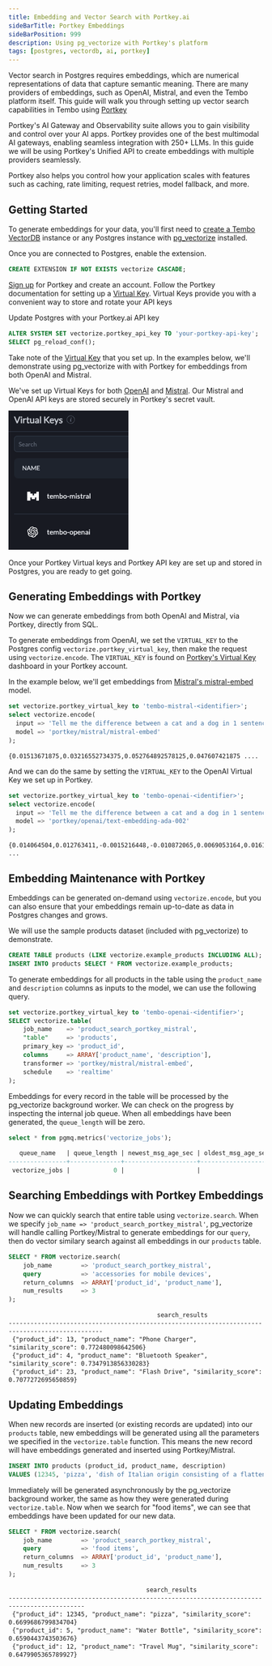 ```yaml
---
title: Embedding and Vector Search with Portkey.ai
sideBarTitle: Portkey Embeddings
sideBarPosition: 999
description: Using pg_vectorize with Portkey's platform
tags: [postgres, vectordb, ai, portkey]
---
```



Vector search in Postgres requires embeddings, which are numerical representations of data that capture semantic meaning. There are many providers of embeddings, such as OpenAI, Mistral, and even the Tembo platform itself. This guide will walk you through setting up vector search capabilities in Tembo using [Portkey](https://portkey.ai)

Portkey's AI Gateway and Observability suite allows you to gain visibility and control over your AI apps. Portkey provides one of the best multimodal AI gateways, enabling seamless integration with 250+ LLMs. In this guide we will be using Portkey's Unified API to create embeddings with multiple providers seamlessly. 

Portkey also helps you control how your application scales with features such as caching, rate limiting, request retries, model fallback, and more.


## Getting Started

To generate embeddings for your data, you'll first need to [create a Tembo VectorDB](https://tembo.io/docs/product/cloud/configuration-and-management/create-instance) instance or any Postgres instance with [pg_vectorize](https://github.com/tembo-io/pg_vectorize?tab=readme-ov-file#installation) installed.

Once you are connected to Postgres, enable the extension.

```sql
CREATE EXTENSION IF NOT EXISTS vectorize CASCADE;
```

[Sign up](https://portkey.ai) for Portkey and create an account. Follow the Portkey documentation for setting up a [Virtual Key](https://docs.portkey.ai/docs/product/ai-gateway-streamline-llm-integrations/virtual-keys). Virtual Keys provide you with a convenient way to store and rotate your API keys

Update Postgres with your Portkey.ai API key

```sql
ALTER SYSTEM SET vectorize.portkey_api_key TO 'your-portkey-api-key';
SELECT pg_reload_conf();
```

Take note of the [Virtual Key](https://docs.portkey.ai/docs/product/ai-gateway-streamline-llm-integrations/virtual-keys) that you set up. In the examples below, we'll demonstrate using pg_vectorize with with Portkey for embeddings from both OpenAI and Mistral.

We've set up Virtual Keys for both [OpenAI](https://help.openai.com/en/articles/4936850-where-do-i-find-my-openai-api-key) and [Mistral](https://console.mistral.ai/api-keys/). Our Mistral and OpenAI API keys are stored securely in Portkey's secret vault.

![alt text](portkey_virtual_keys.png)

Once your Portkey Virtual keys and Portkey API key are set up and stored in Postgres, you are ready to get going.

## Generating Embeddings with Portkey

Now we can generate embeddings from both OpenAI and Mistral, via Portkey, directly from SQL.

To generate embeddings from OpenAI, we set the `VIRTUAL_KEY` to the Postgres config `vectorize.portkey_virtual_key`, then make the request using `vectorize.encode`.
 The `VIRTUAL_KEY` is found on [Portkey's Virtual Key](https://app.portkey.ai/virtual-keys) dashboard in your Portkey account.

In the example below, we'll get embeddings from [Mistral's mistral-embed](https://docs.mistral.ai/capabilities/embeddings/) model.

```sql
set vectorize.portkey_virtual_key to 'tembo-mistral-<identifier>';
select vectorize.encode(
  input => 'Tell me the difference between a cat and a dog in 1 sentence',
  model => 'portkey/mistral/mistral-embed'
);
```

```text
{0.01513671875,0.03216552734375,0.052764892578125,0.047607421875 ....
```

And we can do the same by setting the `VIRTUAL_KEY` to the OpenAI Virtual Key we set up in Portkey.

```sql
set vectorize.portkey_virtual_key to 'tembo-openai-<identifier>';
select vectorize.encode(
  input => 'Tell me the difference between a cat and a dog in 1 sentence',
  model => 'portkey/openai/text-embedding-ada-002'
);
```

```text
{0.014064504,0.012763411,-0.0015216448,-0.010872065,0.0069053164,0.016108174 ...
```

## Embedding Maintenance with Portkey

Embeddings can be generated on-demand using `vectorize.encode`, but you can also ensure that your embeddings remain up-to-date as data in Postgres changes and grows.

We will use the sample products dataset (included with pg_vectorize) to demonstrate.

```sql
CREATE TABLE products (LIKE vectorize.example_products INCLUDING ALL);
INSERT INTO products SELECT * FROM vectorize.example_products;
```

To generate embeddings for all products in the table using the `product_name` and `description` columns as inputs to the model, we can use the following query.

```sql
set vectorize.portkey_virtual_key to 'tembo-openai-<identifier>';
SELECT vectorize.table(
    job_name    => 'product_search_portkey_mistral',
    "table"     => 'products',
    primary_key => 'product_id',
    columns     => ARRAY['product_name', 'description'],
    transformer => 'portkey/mistral/mistral-embed',
    schedule    => 'realtime'
);
```

Embeddings for every record in the table will be processed by the pg_vectorize background worker.
 We can check on the progress by inspecting the internal job queue. When all embeddings have been generated, the `queue_length` will be zero.

```sql
select * from pgmq.metrics('vectorize_jobs');
```

```sql
   queue_name   | queue_length | newest_msg_age_sec | oldest_msg_age_sec | total_messages |          scrape_time          
----------------+--------------+--------------------+--------------------+----------------+-------------------------------
 vectorize_jobs |            0 |                    |                    |             45 | 2024-08-26 12:58:08.579055-05
```

## Searching Embeddings with Portkey Embeddings

Now we can quickly search that entire table using `vectorize.search`.
 When we specify `job_name => 'product_search_portkey_mistral'`,
 pg_vectorize will handle calling Portkey/Mistral to generate embeddings for our `query`,
 then do vector similary search against all embeddings in our `products` table.

```sql
SELECT * FROM vectorize.search(
    job_name        => 'product_search_portkey_mistral',
    query           => 'accessories for mobile devices',
    return_columns  => ARRAY['product_id', 'product_name'],
    num_results     => 3
);
```

```text
                                         search_results                                         
------------------------------------------------------------------------------------------------
 {"product_id": 13, "product_name": "Phone Charger", "similarity_score": 0.772480098642506}
 {"product_id": 4, "product_name": "Bluetooth Speaker", "similarity_score": 0.7347913856330283}
 {"product_id": 23, "product_name": "Flash Drive", "similarity_score": 0.7077272695650859}
```

## Updating Embeddings

When new records are inserted (or existing records are updated) into our `products` table,
 new embeddings will be generated using all the parameters we specified in the `vectorize.table` function.
 This means the new record will have embeddings generated and inserted using Portkey/Mistral.

```sql
INSERT INTO products (product_id, product_name, description)
VALUES (12345, 'pizza', 'dish of Italian origin consisting of a flattened disk of bread');
```

Immediately will be generated asynchronously by the pg_vectorize background worker,
 the same as how they were generated during `vectorize.table`.
 Now when we search for "food items", we can see that embeddings have been updated for our new data.

```sql
SELECT * FROM vectorize.search(
    job_name        => 'product_search_portkey_mistral',
    query           => 'food items',
    return_columns  => ARRAY['product_id', 'product_name'],
    num_results     => 3
);
```

```text
                                      search_results                                       
-------------------------------------------------------------------------------------------
 {"product_id": 12345, "product_name": "pizza", "similarity_score": 0.6699686799834704}
 {"product_id": 5, "product_name": "Water Bottle", "similarity_score": 0.6590443743503676}
 {"product_id": 12, "product_name": "Travel Mug", "similarity_score": 0.6479905365789927}
```

